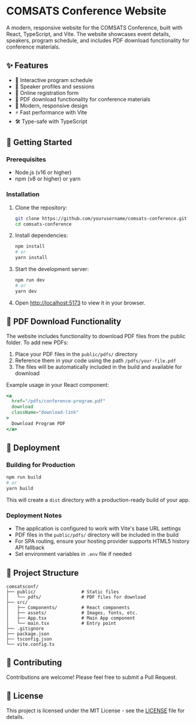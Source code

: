 # COMSATS Conference Website

A modern, responsive website for the COMSATS Conference, built with React, TypeScript, and Vite. The website showcases event details, speakers, program schedule, and includes PDF download functionality for conference materials.

## ✨ Features

- 📅 Interactive program schedule
- 🎤 Speaker profiles and sessions
- 📝 Online registration form
- 📄 PDF download functionality for conference materials
- 🎨 Modern, responsive design
- ⚡ Fast performance with Vite
- 🛠 Type-safe with TypeScript

## 🚀 Getting Started

### Prerequisites

- Node.js (v16 or higher)
- npm (v8 or higher) or yarn

### Installation

1. Clone the repository:
   ```bash
   git clone https://github.com/yourusername/comsats-conference.git
   cd comsats-conference
   ```

2. Install dependencies:
   ```bash
   npm install
   # or
   yarn install
   ```

3. Start the development server:
   ```bash
   npm run dev
   # or
   yarn dev
   ```

4. Open [http://localhost:5173](http://localhost:5173) to view it in your browser.

## 📄 PDF Download Functionality

The website includes functionality to download PDF files from the public folder. To add new PDFs:

1. Place your PDF files in the `public/pdfs/` directory
2. Reference them in your code using the path `/pdfs/your-file.pdf`
3. The files will be automatically included in the build and available for download

Example usage in your React component:

```jsx
<a 
  href="/pdfs/conference-program.pdf" 
  download
  className="download-link"
>
  Download Program PDF
</a>
```

## 🚀 Deployment

### Building for Production

```bash
npm run build
# or
yarn build
```

This will create a `dist` directory with a production-ready build of your app.

### Deployment Notes

- The application is configured to work with Vite's base URL settings
- PDF files in the `public/pdfs/` directory will be included in the build
- For SPA routing, ensure your hosting provider supports HTML5 history API fallback
- Set environment variables in `.env` file if needed

## 📂 Project Structure

```
comsatsconf/
├── public/                 # Static files
│   └── pdfs/               # PDF files for download
├── src/
│   ├── Components/         # React components
│   ├── assets/             # Images, fonts, etc.
│   ├── App.tsx             # Main App component
│   └── main.tsx            # Entry point
├── .gitignore
├── package.json
├── tsconfig.json
└── vite.config.ts
```

## 🤝 Contributing

Contributions are welcome! Please feel free to submit a Pull Request.

## 📝 License

This project is licensed under the MIT License - see the [LICENSE](LICENSE) file for details.
